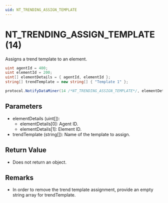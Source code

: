 ```yaml
---
uid: NT_TRENDING_ASSIGN_TEMPLATE
---
```


# NT_TRENDING_ASSIGN_TEMPLATE (14)

Assigns a trend template to an element.

```csharp
uint agentId = 400;
uint elementId = 200;
uint[] elementDetails = { agentId, elementId };
string[] trendTemplate = new string[] { "Template 1" };

protocol.NotifyDataMiner(14 /*NT_TRENDING_ASSIGN_TEMPLATE*/, elementDetails, trendTemplate);
```

## Parameters

- elementDetails (uint[]):
  - elementDetails[0]: Agent ID.
  - elementDetails[1]: Element ID.
- trendTemplate (string[]): Name of the template to assign.

## Return Value

- Does not return an object.

## Remarks

- In order to remove the trend template assignment, provide an empty string array for trendTemplate.
